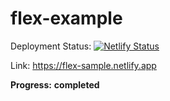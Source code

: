 # flex-example

Deployment Status: [![Netlify Status](https://api.netlify.com/api/v1/badges/b091a1ee-9018-4f9d-9f8e-42da5ddc82c8/deploy-status)](https://app.netlify.com/sites/flex-sample/deploys)

Link: https://flex-sample.netlify.app

**Progress:** **completed** 
